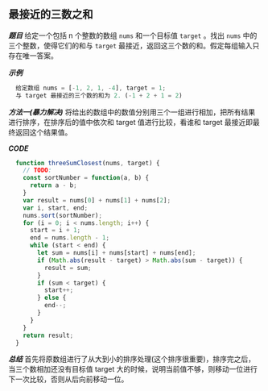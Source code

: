 ## 最接近的三数之和

***题目***
给定一个包括 n 个整数的数组 `nums` 和一个目标值 `target` 。找出 `nums` 中的三个整数，使得它们的和与 `target` 最接近，返回这三个数的和。假定每组输入只存在唯一答案。

***示例***
``` javascript
  给定数组 nums = [-1, 2, 1, -4], target = 1;
  与 target 最接近的三个数的和为 2. (-1 + 2 + 1 = 2)
```

***方法一(暴力解决)***
将给出的数组中的数值分别用三个一组进行相加，把所有结果进行排序，在排序后的值中依次和 target 值进行比较，看谁和 target 最接近即最终返回这个结果值。


***CODE***
``` javascript
  function threeSumClosest(nums, target) {
    // TODO:
    const sortNumber = function(a, b) {
      return a - b;
    }
    var result = nums[0] + nums[1] + nums[2];
    var i, start, end;
    nums.sort(sortNumber);
    for (i = 0; i < nums.length; i++) {
      start = i + 1;
      end = nums.length - 1;
      while (start < end) {
        let sum = nums[i] + nums[start] + nums[end];
        if (Math.abs(result - target) > Math.abs(sum - target)) {
          result = sum;
        }
        if (sum < target) {
          start++;
        } else {
          end--;
        }
      }
    }
    return result;
  }
```

***总结***
首先将原数组进行了从大到小的排序处理(这个排序很重要)，排序完之后，当三个数相加还没有目标值 target 大的时候，说明当前值不够，则移动一位进行下一次比较，否则从后向前移动一位。
